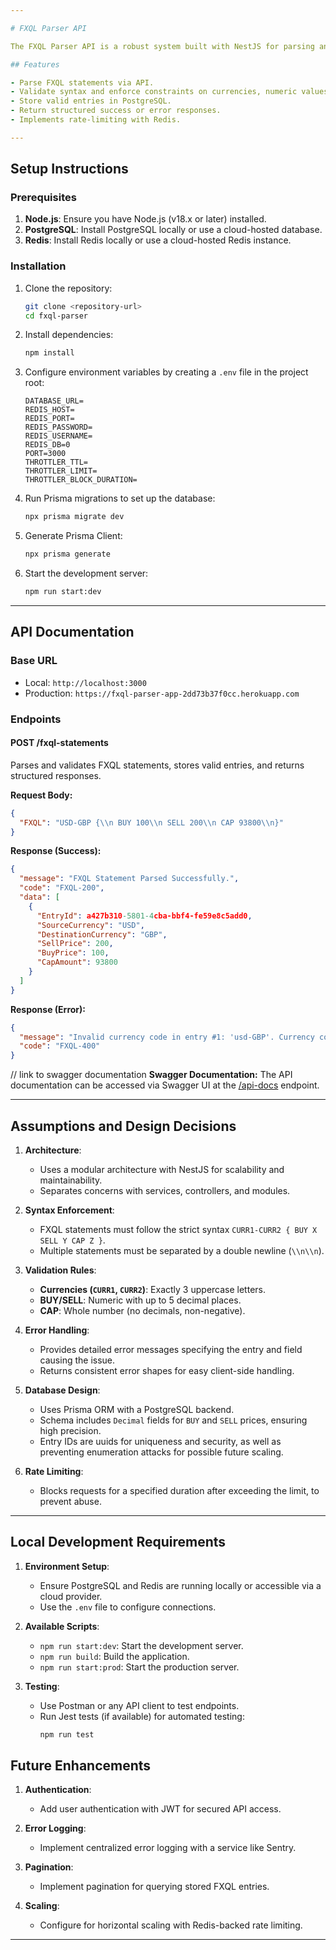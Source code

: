 ```yaml
---

# FXQL Parser API

The FXQL Parser API is a robust system built with NestJS for parsing and validating Foreign Exchange Query Language (FXQL) statements. It validates the syntax, stores valid entries in a PostgreSQL database using Prisma ORM, and provides appropriate responses for both valid and invalid FXQL statements.

## Features

- Parse FXQL statements via API.
- Validate syntax and enforce constraints on currencies, numeric values, and caps.
- Store valid entries in PostgreSQL.
- Return structured success or error responses.
- Implements rate-limiting with Redis.

---
```


## Setup Instructions

### Prerequisites

1. **Node.js**: Ensure you have Node.js (v18.x or later) installed.
2. **PostgreSQL**: Install PostgreSQL locally or use a cloud-hosted database.
3. **Redis**: Install Redis locally or use a cloud-hosted Redis instance.

### Installation

1. Clone the repository:

   ```bash
   git clone <repository-url>
   cd fxql-parser
   ```

2. Install dependencies:

   ```bash
   npm install
   ```

3. Configure environment variables by creating a `.env` file in the project root:

   ```env
   DATABASE_URL=
   REDIS_HOST=
   REDIS_PORT=
   REDIS_PASSWORD=
   REDIS_USERNAME=
   REDIS_DB=0
   PORT=3000
   THROTTLER_TTL=
   THROTTLER_LIMIT=
   THROTTLER_BLOCK_DURATION=
   ```

4. Run Prisma migrations to set up the database:

   ```bash
   npx prisma migrate dev
   ```

5. Generate Prisma Client:

   ```bash
   npx prisma generate
   ```

6. Start the development server:
   ```bash
   npm run start:dev
   ```

---

## API Documentation

### Base URL

- Local: `http://localhost:3000`
- Production: `https://fxql-parser-app-2dd73b37f0cc.herokuapp.com`

### Endpoints

#### **POST /fxql-statements**

Parses and validates FXQL statements, stores valid entries, and returns structured responses.

**Request Body:**

```json
{
  "FXQL": "USD-GBP {\\n BUY 100\\n SELL 200\\n CAP 93800\\n}"
}
```

**Response (Success):**

```json
{
  "message": "FXQL Statement Parsed Successfully.",
  "code": "FXQL-200",
  "data": [
    {
      "EntryId": a427b310-5801-4cba-bbf4-fe59e8c5add0,
      "SourceCurrency": "USD",
      "DestinationCurrency": "GBP",
      "SellPrice": 200,
      "BuyPrice": 100,
      "CapAmount": 93800
    }
  ]
}
```

**Response (Error):**

```json
{
  "message": "Invalid currency code in entry #1: 'usd-GBP'. Currency codes must be exactly 3 uppercase letters.",
  "code": "FXQL-400"
}
```

// link to swagger documentation
**Swagger Documentation:**
The API documentation can be accessed via Swagger UI at the [/api-docs](https://fxql-parser-app-2dd73b37f0cc.herokuapp.com/api-docs) endpoint.

---

## Assumptions and Design Decisions

1. **Architecture**:

   - Uses a modular architecture with NestJS for scalability and maintainability.
   - Separates concerns with services, controllers, and modules.

2. **Syntax Enforcement**:

   - FXQL statements must follow the strict syntax `CURR1-CURR2 { BUY X SELL Y CAP Z }`.
   - Multiple statements must be separated by a double newline (`\\n\\n`).

3. **Validation Rules**:

   - **Currencies (`CURR1`, `CURR2`)**: Exactly 3 uppercase letters.
   - **BUY/SELL**: Numeric with up to 5 decimal places.
   - **CAP**: Whole number (no decimals, non-negative).

4. **Error Handling**:

   - Provides detailed error messages specifying the entry and field causing the issue.
   - Returns consistent error shapes for easy client-side handling.

5. **Database Design**:

   - Uses Prisma ORM with a PostgreSQL backend.
   - Schema includes `Decimal` fields for `BUY` and `SELL` prices, ensuring high precision.
   - Entry IDs are uuids for uniqueness and security, as well as preventing enumeration attacks for possible future scaling.

6. **Rate Limiting**:
   - Blocks requests for a specified duration after exceeding the limit, to prevent abuse.

---

## Local Development Requirements

1. **Environment Setup**:

   - Ensure PostgreSQL and Redis are running locally or accessible via a cloud provider.
   - Use the `.env` file to configure connections.

2. **Available Scripts**:

   - `npm run start:dev`: Start the development server.
   - `npm run build`: Build the application.
   - `npm run start:prod`: Start the production server.

3. **Testing**:
   - Use Postman or any API client to test endpoints.
   - Run Jest tests (if available) for automated testing:
     ```bash
     npm run test
     ```

## Future Enhancements

1. **Authentication**:

   - Add user authentication with JWT for secured API access.

2. **Error Logging**:

   - Implement centralized error logging with a service like Sentry.

3. **Pagination**:

   - Implement pagination for querying stored FXQL entries.

4. **Scaling**:
   - Configure for horizontal scaling with Redis-backed rate limiting.

---
